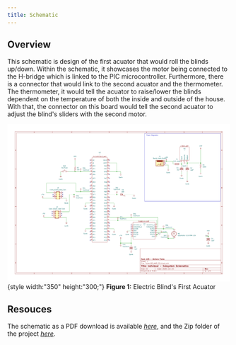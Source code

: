 ```yaml
---
title: Schematic
---
```


## Overview

This schematic is design of the first acuator that would roll the blinds up/down. Within the schematic, it showcases the motor being connected to the H-bridge which is linked to the PIC microcontroller. Furthermore, there is a connector that would link to the second acuator and the thermometer. The thermometer, it would tell the acuator to raise/lower the blinds dependent on the temperature of both the inside and outside of the house. With that, the connector on this board would tell the second acuator to adjust the blind's sliders with the second motor.


![schematic](Team105_AMP_SS.png){style width:"350" height:"300;"}
**Figure 1:** Electric Blind's First Acuator


## Resouces

The schematic as a PDF download is available [*here*](Team105_AMP_SS.pdf), and the Zip folder of the project [*here*](Team105_AMP_SS.zip).